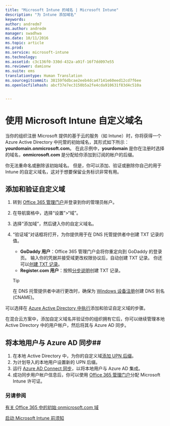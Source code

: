 ```yaml
---
title: "Microsoft Intune 的域名 | Microsoft Intune"
description: "为 Intune 添加域名"
keywords: 
author: andredm7
ms.author: andredm
manager: swadhwa
ms.date: 10/11/2016
ms.topic: article
ms.prod: 
ms.service: microsoft-intune
ms.technology: 
ms.assetid: c3c136f0-330d-432a-a91f-16f7dd097e55
ms.reviewer: damionw
ms.suite: ems
translationtype: Human Translation
ms.sourcegitcommit: 38159f6dbcae2eeb4dca47141e60eed12cd7f6ee
ms.openlocfilehash: abcf37e7ec3150b5a2fe4cda910631f83d4c510a


---
```




# 使用 Microsoft Intune 自定义域名

当你的组织注册 Microsoft 提供的基于云的服务（如 Intune）时，你将获得一个 Azure Active Directory 中托管的初始域名，其形式如下所示：**yourdomain.onmicrosoft.com**。 在此示例中，**yourdomain** 是你在注册时选择的域名，**onmicrosoft.com** 是分配给你添加到订阅的帐户的后缀。

你无法重命名或删除该初始域名。 但是，你可以添加、验证或删除你自己的用于 Intune 的自定义域名，这对于想要保留业务标识非常有用。

## 添加和验证自定义域 

1. 转到 [Office 365 管理门户](https://portal.office.com/Admin/Default.aspx)并登录到你的管理员帐户。

2. 在导航窗格中，选择“设置”&gt;“域”。

3. 选择“添加域”，然后键入你的自定义域名。

4. “验证域”对话框将打开，为你提供用于在 DNS 托管提供者中创建 TXT 记录的值。
    - **GoDaddy 用户**：Office 365 管理门户会将你重定向到 GoDaddy 的登录页。 输入你的凭据并接受域更改权限协议后，自动创建 TXT 记录。 你还可以[创建 TXT 记录](https://support.office.com/en-us/article/Create-DNS-records-at-GoDaddy-for-Office-365-f40a9185-b6d5-4a80-bb31-aa3bb0cab48a?ui=en-US&rs=en-US&ad=US)。
    - **Register.com 用户**：按照[分步说明](https://support.office.com/en-us/article/Create-DNS-records-at-Register-com-for-Office-365-55bd8c38-3316-48ae-a368-4959b2c1684e?ui=en-US&rs=en-US&ad=US#BKMK_verify)创建 TXT 记录。

    > [!TIP] 
    > 在 DNS 托管提供者中进行更改时，确保为 [Windows 设备注册](/Intune/deploy-use/set-up-windows-phone-management-with-microsoft-intune)创建 DNS 别名 (CNAME)。

可以选择在 [Azure Active Directory 中执行](https://azure.microsoft.com/en-us/documentation/articles/active-directory-add-domain/)添加和验证自定义域的步骤。

在混合云方案中，添加自定义域名并验证你的组织拥有它后，你可以继续管理本地 Active Directory 中的用户帐户，然后将其与 Azure AD 同步。

## 将本地用户与 Azure AD 同步##

1. 在本地 Active Directory 中，为你的自定义域[添加 UPN 后缀](https://technet.microsoft.com/en-us/library/cc772007.aspx)。
2. 为计划导入的本地用户设置新的 UPN 后缀。
3. 运行 [Azure AD Connect 同步](https://azure.microsoft.com/en-us/documentation/articles/active-directory-aadconnect/)，以将本地用户与 Azure AD 集成。
4. 成功同步用户帐户信息后，你可以使用 [Office 365 管理门户](https://portal.office.com/Admin/Default.aspx)分配 Microsoft Intune 许可证。

### 另请参阅

[有关 Office 365 中的初始 onmicrosoft.com 域](https://support.office.com/en-us/article/About-your-initial-onmicrosoft-com-domain-in-Office-365-B9FC3018-8844-43F3-8DB1-1B3A8E9CFD5A?ui=en-US&rs=en-US&ad=US)

[启动 Microsoft Intune 前须知](what-to-know-before-you-start-microsoft-intune.md)



<!--HONumber=Oct16_HO2-->


